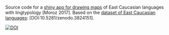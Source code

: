 Source code for a [shiny app for drawing maps](https://agricolamz.shinyapps.io/lingDag/) of East Caucasian languages with lingtypology [Moroz 2017]. Based on the [dataset of East Caucasian languages](https://github.com/sverhees/master_villages): [DOI:10.5281/zenodo.3824151].

[![DOI](https://zenodo.org/badge/307430518.svg)](https://zenodo.org/badge/latestdoi/307430518)
